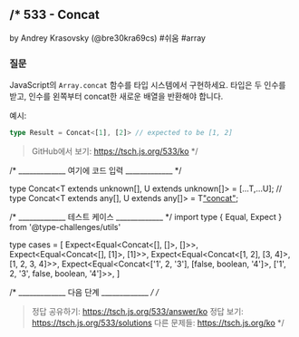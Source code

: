 /*
  533 - Concat
  -------
  by Andrey Krasovsky (@bre30kra69cs) #쉬움 #array

  ### 질문

  JavaScript의 `Array.concat` 함수를 타입 시스템에서 구현하세요. 타입은 두 인수를 받고, 인수를 왼쪽부터 concat한 새로운 배열을 반환해야 합니다.

  예시:

  ```ts
  type Result = Concat<[1], [2]> // expected to be [1, 2]
  ```

  > GitHub에서 보기: https://tsch.js.org/533/ko
*/

/* _____________ 여기에 코드 입력 _____________ */

type Concat<T extends unknown[], U extends unknown[]> = [...T,...U];
// type Concat<T extends any[], U extends any[]> = T["concat"](U);

/* _____________ 테스트 케이스 _____________ */
import type { Equal, Expect } from '@type-challenges/utils'

type cases = [
  Expect<Equal<Concat<[], []>, []>>,
  Expect<Equal<Concat<[], [1]>, [1]>>,
  Expect<Equal<Concat<[1, 2], [3, 4]>, [1, 2, 3, 4]>>,
  Expect<Equal<Concat<['1', 2, '3'], [false, boolean, '4']>, ['1', 2, '3', false, boolean, '4']>>,
]

/* _____________ 다음 단계 _____________ */
/*
  > 정답 공유하기: https://tsch.js.org/533/answer/ko
  > 정답 보기: https://tsch.js.org/533/solutions
  > 다른 문제들: https://tsch.js.org/ko
*/
